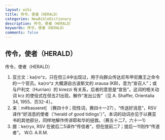 ```yaml
---
layout: wiki
title: 传令，使者（HERALD）
categories: NewBibleDictionary
description: 传令，使者（HERALD）
keywords: 传令，使者（HERALD）
comments: false
---
```


## 传令，使者（HERALD）



传令，使者（HERALD）
1. 亚兰文：ka{ro^z，只在但三4中出现过，用于向群众传达尼布甲尼撒王之命令的一个官员。ka{ro^z 大概源自古波斯文的 xrausa (KB)，意为“宣召人”；或与户利文（Hurrian）的 kirezzi 有关系，后者的意思是“宣告”。这词的相关动词 krz 的使役式在但五21出现，解作“发出公告”（见 A. Shaffer, Orientalia 34, 1955、页32-4）。
2. 来：m#bas*s*eret[ （赛四十9；阳性词，赛四十一27），“传送好消息”，RSV 译作“好消息的使者（'herald of good tidings'）”。本词的动词亦见于以赛亚书的其他部分，同样地解作传讲耶和华的拯救。（赛五十二7，六十一1）
3. 腊：ke{ryx, RSV 在彼后二5译作“传信者”，但在提前二7；提后一11则作“传道者”。
W.O.
A.R.M.



